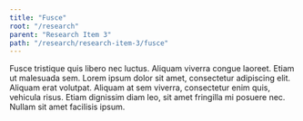 ```yaml
---
title: "Fusce"
root: "/research"
parent: "Research Item 3"
path: "/research/research-item-3/fusce"
---
```


Fusce tristique quis libero nec luctus. Aliquam viverra congue laoreet. Etiam ut malesuada sem. Lorem ipsum dolor sit amet, consectetur adipiscing elit. Aliquam erat volutpat. Aliquam at sem viverra, consectetur enim quis, vehicula risus. Etiam dignissim diam leo, sit amet fringilla mi posuere nec. Nullam sit amet facilisis ipsum.
